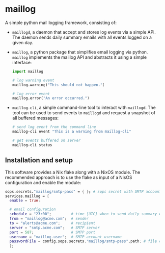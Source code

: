 # maillog

A simple python mail logging framework, consisting of:
- `maillogd`, a daemon that accept and stores log events via a simple API.
  The daemon sends daily summary emails with all events logged on a given day.
- `maillog`, a python package that simplifies email logging via python. `maillog`
  implements the maillog API and abstracts it using a simple interface:

  ```python
  import maillog
  
  # log warning event
  maillog.warning("This should not happen.")
  
  # log error event
  maillog.error("An error occurred.")
  ```

- `maillog-cli`, a simple command-line tool to interact with `maillogd`. The tool can be
  used to send events to `maillogd` and request a snapshot of all buffered messages:

  ```bash
  # send log event from the command line
  maillog-cli event "This is a warning from maillog-cli"

  # get events buffered on server
  maillog-cli status

## Installation and setup

This software provides a Nix flake along with a NixOS module. The recommended approach
is to use the flake as input of a NisOS configuration and enable the module:

```nix
sops.secrets."maillog/smtp-pass" = { }; # sops secret with SMTP account password
services.maillog = {
  enable = true;

  # email configuration
  schedule = "23:00";         # time [UTC] when to send daily summary emails
  from = "maillog@acme.com";  # sender
  to = "alerts@acme.com";     # recipient
  server = "smtp.acme.com";   # SMTP server
  port = 587;                 # SMTP port
  username = "maillog-user";  # SMTP account username
  passwordFile = config.sops.secrets."maillog/smtp-pass".path; # file containing SMTP account password
  };

```
